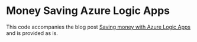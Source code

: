 # Money Saving Azure Logic Apps

This code accompanies the blog post [Saving money with Azure Logic Apps](https://www.russ.foo/2024/04/01/saving-money-with-azure-logic-apps/) and is provided as is.